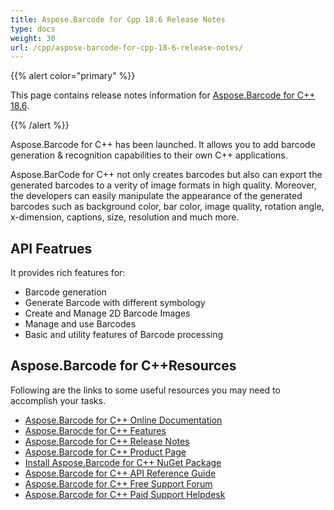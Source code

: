 ```yaml
---
title: Aspose.Barcode for Cpp 18.6 Release Notes
type: docs
weight: 30
url: /cpp/aspose-barcode-for-cpp-18-6-release-notes/
---
```


{{% alert color="primary" %}} 

This page contains release notes information for [Aspose.Barcode for C++ 18.6](https://releases.aspose.com/barcode/cpp/new-releases/aspose.barcode-for-c---18.6/).

{{% /alert %}} 

Aspose.Barcode for C++ has been launched. It allows you to add barcode generation & recognition capabilities to their own C++ applications.

Aspose.BarCode for C++ not only creates barcodes but also can export the generated barcodes to a verity of image formats in high quality. Moreover, the developers can easily manipulate the appearance of the generated barcodes such as background color, bar color, image quality, rotation angle, x-dimension, captions, size, resolution and much more.
## **API Featrues**
It provides rich features for:

- Barcode generation
- Generate Barcode with different symbology
- Create and Manage 2D Barcode Images
- Manage and use Barcodes
- Basic and utility features of Barcode processing
## **Aspose.Barcode for C++Resources**
Following are the links to some useful resources you may need to accomplish your tasks.

- [Aspose.Barcode for C++ Online Documentation](/barcode/cpp/)
- [Aspose.Barocde for C++ Features](/barcode/cpp/product-overview/)
- [Aspose.Barcode for C++ Release Notes](https://docs.aspose.com/barcode/cpp/release-notes/)
- [Aspose.Barcode for C++ Product Page](https://products.aspose.com/barcode/cpp)
- [Install Aspose.Barcode for C++ NuGet Package](https://www.nuget.org/packages/Aspose.Barcode/)
- [Aspose.Barcode for C++ API Reference Guide](https://reference.aspose.com/cpp/barcode)
- [Aspose.Barcode for C++ Free Support Forum](https://forum.aspose.com/c/barcode)
- [Aspose.Barcode for C++ Paid Support Helpdesk](https://helpdesk.aspose.com/)
